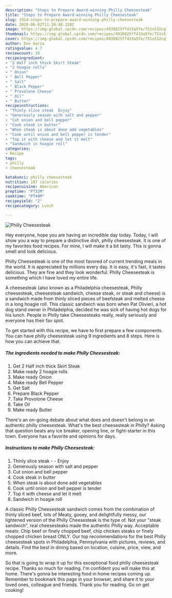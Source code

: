 ```yaml
---
description: "Steps to Prepare Award-winning Philly Cheesesteak"
title: "Steps to Prepare Award-winning Philly Cheesesteak"
slug: 1914-steps-to-prepare-award-winning-philly-cheesesteak
date: 2020-06-02T11:10:48.320Z
image: https://img-global.cpcdn.com/recipes/4938825ff433a5fe/751x532cq70/philly-cheesesteak-recipe-main-photo.jpg
thumbnail: https://img-global.cpcdn.com/recipes/4938825ff433a5fe/751x532cq70/philly-cheesesteak-recipe-main-photo.jpg
cover: https://img-global.cpcdn.com/recipes/4938825ff433a5fe/751x532cq70/philly-cheesesteak-recipe-main-photo.jpg
author: Don Garza
ratingvalue: 4.7
reviewcount: 10
recipeingredient:
- "2 Half inch thick Skirt Steak"
- "2 hoagie rolls"
- " Onion"
- " Bell Pepper"
- " Salt"
- " Black Pepper"
- " Provolone Cheese"
- " Oil"
- " Butter"
recipeinstructions:
- "Thinly slice steak  Enjoy"
- "Generously season with salt and pepper"
- "Cut onion and bell pepper"
- "Cook steak in butter"
- "When steak is about done add vegetables"
- "Cook until onion and bell pepper is tender"
- "Top it with cheese and let it melt"
- "Sandwich in hoagie roll"
categories:
- Recipe
tags:
- philly
- cheesesteak

katakunci: philly cheesesteak 
nutrition: 197 calories
recipecuisine: American
preptime: "PT32M"
cooktime: "PT49M"
recipeyield: "2"
recipecategory: Lunch

---
```



![Philly Cheesesteak](https://img-global.cpcdn.com/recipes/4938825ff433a5fe/751x532cq70/philly-cheesesteak-recipe-main-photo.jpg)

Hey everyone, hope you are having an incredible day today. Today, I will show you a way to prepare a distinctive dish, philly cheesesteak. It is one of my favorites food recipes. For mine, I will make it a bit tasty. This is gonna smell and look delicious.

Philly Cheesesteak is one of the most favored of current trending meals in the world. It is appreciated by millions every day. It is easy, it's fast, it tastes delicious. They are fine and they look wonderful. Philly Cheesesteak is something which I have loved my entire life.

A cheesesteak (also known as a Philadelphia cheesesteak, Philly cheesesteak, cheesesteak sandwich, cheese steak, or steak and cheese) is a sandwich made from thinly sliced pieces of beefsteak and melted cheese in a long hoagie roll. This classic sandwich was born when Pat Olivieri, a hot dog stand owner in Philadelphia, decided he was sick of having hot dogs for his lunch. People in Philly take Cheesesteaks really, really seriously and everyone has their fav spot.


To get started with this recipe, we have to first prepare a few components. You can have philly cheesesteak using 9 ingredients and 8 steps. Here is how you can achieve that.

<!--inarticleads1-->

##### The ingredients needed to make Philly Cheesesteak:

1. Get 2 Half inch thick Skirt Steak
1. Make ready 2 hoagie rolls
1. Make ready  Onion
1. Make ready  Bell Pepper
1. Get  Salt
1. Prepare  Black Pepper
1. Take  Provolone Cheese
1. Take  Oil
1. Make ready  Butter


There&#39;s an on-going debate about what does and doesn&#39;t belong in an authentic philly cheesesteak. What&#39;s the best cheesesteak in Philly? Asking that question beats any ice breaker, opening line, or fight-starter in this town. Everyone has a favorite and opinions for days. 

<!--inarticleads2-->

##### Instructions to make Philly Cheesesteak:

1. Thinly slice steak -  - Enjoy
1. Generously season with salt and pepper
1. Cut onion and bell pepper
1. Cook steak in butter
1. When steak is about done add vegetables
1. Cook until onion and bell pepper is tender
1. Top it with cheese and let it melt
1. Sandwich in hoagie roll


A classic Philly Cheesesteak sandwich comes from the combination of thinly sliced beef, lots of Meaty, gooey, and delightfully messy, our lightened version of the Philly Cheesesteak is the type of. Not your &#34;steak sandwich&#34;, real cheesesteaks made the authentic Philly way. Acceptable meats: Chip beef or finely chopped beef, chip chicken steaks or finely chopped chicken breast ONLY. Our top recommendations for the best Philly cheesesteak spots in Philadelphia, Pennsylvania with pictures, reviews, and details. Find the best in dining based on location, cuisine, price, view, and more. 

So that is going to wrap it up for this exceptional food philly cheesesteak recipe. Thanks so much for reading. I'm confident you will make this at home. There's gonna be interesting food in home recipes coming up. Remember to bookmark this page in your browser, and share it to your loved ones, colleague and friends. Thank you for reading. Go on get cooking!

